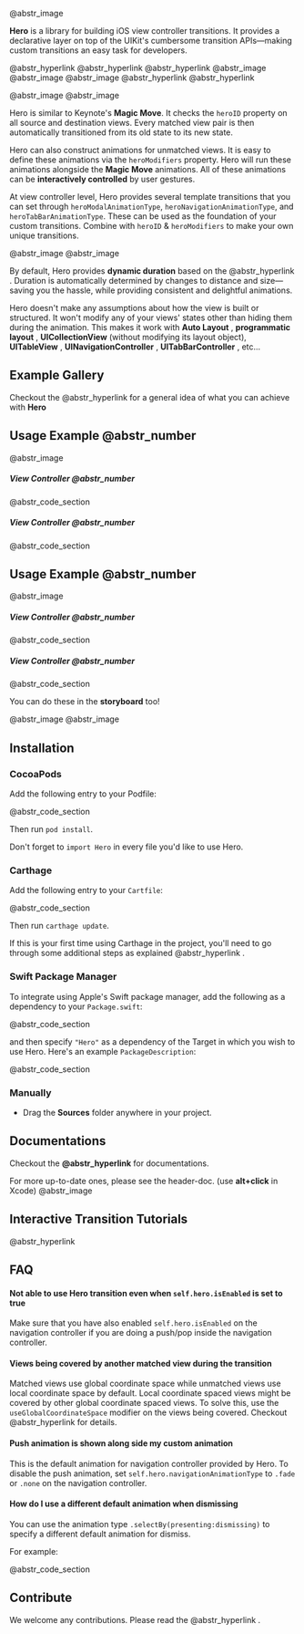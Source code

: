 @abstr_image 

**Hero** is a library for building iOS view controller transitions. It provides a declarative layer on top of the UIKit's cumbersome transition APIs—making custom transitions an easy task for developers.

@abstr_hyperlink @abstr_hyperlink @abstr_hyperlink @abstr_image @abstr_image @abstr_image @abstr_hyperlink @abstr_hyperlink 

@abstr_image @abstr_image 

Hero is similar to Keynote's **Magic Move**. It checks the `heroID` property on all source and destination views. Every matched view pair is then automatically transitioned from its old state to its new state.

Hero can also construct animations for unmatched views. It is easy to define these animations via the `heroModifiers` property. Hero will run these animations alongside the **Magic Move** animations. All of these animations can be **interactively controlled** by user gestures.

At view controller level, Hero provides several template transitions that you can set through `heroModalAnimationType`, `heroNavigationAnimationType`, and `heroTabBarAnimationType`. These can be used as the foundation of your custom transitions. Combine with `heroID` & `heroModifiers` to make your own unique transitions.

@abstr_image @abstr_image 

By default, Hero provides **dynamic duration** based on the @abstr_hyperlink . Duration is automatically determined by changes to distance and size—saving you the hassle, while providing consistent and delightful animations.

Hero doesn't make any assumptions about how the view is built or structured. It won't modify any of your views' states other than hiding them during the animation. This makes it work with **Auto Layout** , **programmatic layout** , **UICollectionView** (without modifying its layout object), **UITableView** , **UINavigationController** , **UITabBarController** , etc... 

## Example Gallery

Checkout the @abstr_hyperlink for a general idea of what you can achieve with **Hero**

## Usage Example @abstr_number

@abstr_image 

##### View Controller @abstr_number

@abstr_code_section 

##### View Controller @abstr_number

@abstr_code_section 

## Usage Example @abstr_number

@abstr_image 

##### View Controller @abstr_number

@abstr_code_section 

##### View Controller @abstr_number

@abstr_code_section 

You can do these in the **storyboard** too!

@abstr_image @abstr_image 

## Installation

### CocoaPods

Add the following entry to your Podfile:

@abstr_code_section 

Then run `pod install`.

Don't forget to `import Hero` in every file you'd like to use Hero.

### Carthage

Add the following entry to your `Cartfile`:

@abstr_code_section 

Then run `carthage update`.

If this is your first time using Carthage in the project, you'll need to go through some additional steps as explained @abstr_hyperlink .

### Swift Package Manager

To integrate using Apple's Swift package manager, add the following as a dependency to your `Package.swift`:

@abstr_code_section 

and then specify `"Hero"` as a dependency of the Target in which you wish to use Hero. Here's an example `PackageDescription`:

@abstr_code_section 

### Manually

  * Drag the **Sources** folder anywhere in your project.



## Documentations

Checkout the **@abstr_hyperlink** for documentations. 

For more up-to-date ones, please see the header-doc. (use **alt+click** in Xcode) @abstr_image 

## Interactive Transition Tutorials

@abstr_hyperlink 

## FAQ

#### Not able to use Hero transition even when `self.hero.isEnabled` is set to true

Make sure that you have also enabled `self.hero.isEnabled` on the navigation controller if you are doing a push/pop inside the navigation controller.

#### Views being covered by another matched view during the transition

Matched views use global coordinate space while unmatched views use local coordinate space by default. Local coordinate spaced views might be covered by other global coordinate spaced views. To solve this, use the `useGlobalCoordinateSpace` modifier on the views being covered. Checkout @abstr_hyperlink for details.

#### Push animation is shown along side my custom animation

This is the default animation for navigation controller provided by Hero. To disable the push animation, set `self.hero.navigationAnimationType` to `.fade` or `.none` on the navigation controller.

#### How do I use a different default animation when dismissing

You can use the animation type `.selectBy(presenting:dismissing)` to specify a different default animation for dismiss.

For example:

@abstr_code_section 

## Contribute

We welcome any contributions. Please read the @abstr_hyperlink .
